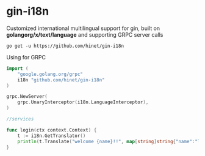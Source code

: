# gin-i18n
Customized international multilingual support for gin, built on **golangorg/x/text/language** and supporting GRPC server calls

```shell
go get -u https://github.com/hinet/gin-i18n
```

Using for GRPC

```go
import (
    "google.golang.org/grpc"
    i18n "github.com/hinet/gin-i18n"
)

grpc.NewServer(
    grpc.UnaryInterceptor(i18n.LanguageInterceptor),
)

//services

func login(ctx context.Context) {
    t := i18n.GetTranslator()
    println(t.Translate("welcome {name}!!", map[string]string{"name":"liming"}))
}
```
